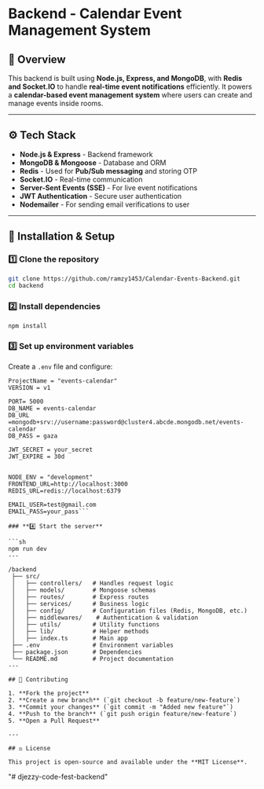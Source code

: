 # Backend - Calendar Event Management System

## 📌 Overview

This backend is built using **Node.js, Express, and MongoDB**, with **Redis and Socket.IO** to handle **real-time event notifications** efficiently. It powers a **calendar-based event management system** where users can create and manage events inside rooms.

---

## ⚙️ Tech Stack

- **Node.js & Express** - Backend framework
- **MongoDB & Mongoose** - Database and ORM
- **Redis** - Used for **Pub/Sub messaging** and storing OTP
- **Socket.IO** - Real-time communication
- **Server-Sent Events (SSE)** - For live event notifications
- **JWT Authentication** - Secure user authentication
- **Nodemailer** - For sending email verifications to user

---

## 🔧 Installation & Setup

### **1️⃣ Clone the repository**

```sh
git clone https://github.com/ramzy1453/Calendar-Events-Backend.git
cd backend
```

### **2️⃣ Install dependencies**

```sh
npm install
```

### **3️⃣ Set up environment variables**

Create a `.env` file and configure:

````env
ProjectName = "events-calendar"
VERSION = v1

PORT= 5000
DB_NAME = events-calendar
DB_URL =mongodb+srv://username:password@cluster4.abcde.mongodb.net/events-calendar
DB_PASS = gaza

JWT_SECRET = your_secret
JWT_EXPIRE = 30d


NODE_ENV = "development"
FRONTEND_URL=http://localhost:3000
REDIS_URL=redis://localhost:6379

EMAIL_USER=test@gmail.com
EMAIL_PASS=your_pass```

### **4️⃣ Start the server**

```sh
npm run dev
---

/backend
 ├── src/
 │   ├── controllers/   # Handles request logic
 │   ├── models/        # Mongoose schemas
 │   ├── routes/        # Express routes
 │   ├── services/      # Business logic
 │   ├── config/        # Configuration files (Redis, MongoDB, etc.)
 │   ├── middlewares/    # Authentication & validation
 │   ├── utils/         # Utility functions
 │   ├── lib/           # Helper methods
 │   ├── index.ts       # Main app
 ├── .env               # Environment variables
 ├── package.json       # Dependencies
 └── README.md          # Project documentation
---

## 📜 Contributing

1. **Fork the project**
2. **Create a new branch** (`git checkout -b feature/new-feature`)
3. **Commit your changes** (`git commit -m "Added new feature"`)
4. **Push to the branch** (`git push origin feature/new-feature`)
5. **Open a Pull Request**

---

## ⚖️ License

This project is open-source and available under the **MIT License**.
````
"# djezzy-code-fest-backend" 

